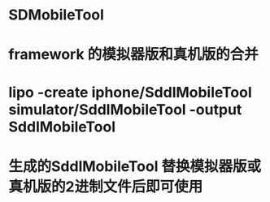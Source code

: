 # SDMobileTool

# framework 的模拟器版和真机版的合并
#      lipo -create  iphone/SddlMobileTool simulator/SddlMobileTool -output SddlMobileTool 
#      生成的SddlMobileTool 替换模拟器版或真机版的2进制文件后即可使用

